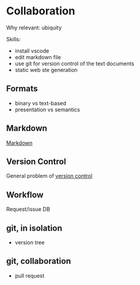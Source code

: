 # Collaboration

Why relevant: ubiquity

Skills:

* install vscode
* edit markdown file
* use git for version control of the text documents
* static web ste generation

## Formats

* binary vs text-based
* presentation vs semantics

## Markdown

[Markdown](https://en.wikipedia.org/wiki/Markdown)

## Version Control

General problem of
[version control](https://en.wikipedia.org/wiki/Version_control)

## Workflow

Request/issue DB

## git, in isolation

* version tree

## git, collaboration

* pull request
